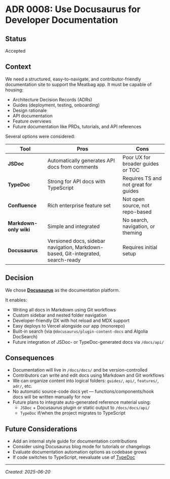 # ADR 0008: Use Docusaurus for Developer Documentation

## Status

Accepted

## Context

We need a structured, easy-to-navigate, and contributor-friendly documentation site to support the Meatbag app. It must be capable of housing:

- Architecture Decision Records (ADRs)
- Guides (deployment, testing, onboarding)
- Design rationale
- API documentation
- Feature overviews
- Future documentation like PRDs, tutorials, and API references

Several options were considered:

| Tool                   | Pros                                                                             | Cons                                 |
| ---------------------- | -------------------------------------------------------------------------------- | ------------------------------------ |
| **JSDoc**              | Automatically generates API docs from comments                                   | Poor UX for broader guides or TOC    |
| **TypeDoc**            | Strong for API docs with TypeScript                                              | Requires TS and not great for guides |
| **Confluence**         | Rich enterprise feature set                                                      | Not open source, not repo-based      |
| **Markdown-only wiki** | Simple and integrated                                                            | No search, navigation, or theming    |
| **Docusaurus**         | Versioned docs, sidebar navigation, Markdown-based, Git-integrated, search-ready | Requires initial setup               |

## Decision

We chose **[Docusaurus](https://docusaurus.io/)** as the documentation platform.

It enables:

- Writing all docs in Markdown using Git workflows
- Custom sidebar and nested folder navigation
- Developer-friendly DX with hot reload and MDX support
- Easy deploys to Vercel alongside our app (monorepo)
- Built-in search (via `@docusaurus/plugin-content-docs` and Algolia DocSearch)
- Future integration of JSDoc- or TypeDoc-generated docs via `/docs/api/`

## Consequences

- Documentation will live in `/docs/docs/` and be version-controlled
- Contributors can write and edit docs using Markdown and Git workflows
- We can organize content into logical folders: `guides/`, `api/`, `features/`, `adr/`, etc.
- No automatic source-code docs yet — functions/components/hook docs will be written manually for now
- Future plans to integrate auto-generated reference material using:
  - `JSDoc` + Docusaurus plugin or static output to `/docs/docs/api/`
  - `TypeDoc` if/when the project migrates to TypeScript

## Future Considerations

- Add an internal style guide for documentation contributions
- Consider using Docusaurus blog mode for tutorials or changelogs
- Evaluate documentation automation options as codebase grows
- If code switches to TypeScript, reevaluate use of [TypeDoc](https://typedoc.org/)

---

_Created: 2025-06-20_
